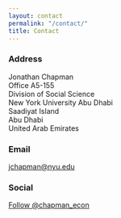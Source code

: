 ```yaml
---
layout: contact
permalink: "/contact/"
title: Contact
---
```


### Address

Jonathan Chapman<br>
Office A5-155<br>
Division of Social Science<br>
New York University Abu Dhabi<br>
Saadiyat Island<br>
Abu Dhabi<br>
United Arab Emirates<br>

### Email

<jchapman@nyu.edu>

### Social

<a href="https://twitter.com/chapman_econ?ref_src=twsrc%5Etfw" class="twitter-follow-button" data-show-count="false">Follow @chapman_econ</a>
<script async src="https://platform.twitter.com/widgets.js" charset="utf-8"></script>

